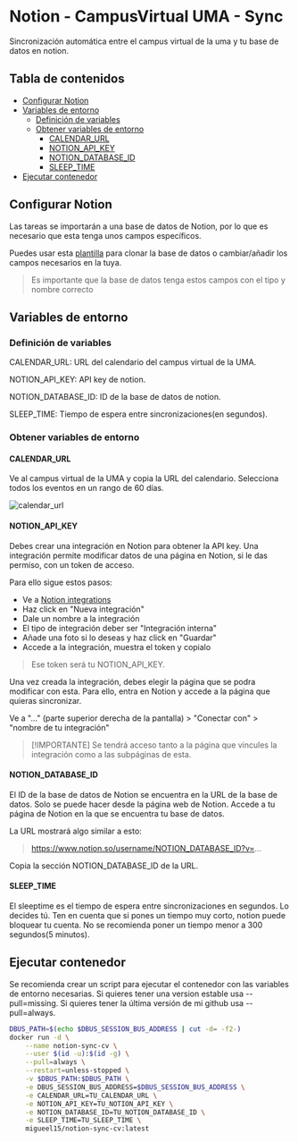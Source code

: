# Notion - CampusVirtual UMA - Sync

Sincronización automática entre el campus virtual de la uma y tu base de datos en notion.

## Tabla de contenidos

- [Configurar Notion](#configurar-notion)
- [Variables de entorno](#variables-de-entorno)
  - [Definición de variables](#definición-de-variables)
  - [Obtener variables de entorno](#obtener-variables-de-entorno)
    - [CALENDAR_URL](#calendar_url)
    - [NOTION_API_KEY](#notion_api_key)
    - [NOTION_DATABASE_ID](#notion_database_id)
    - [SLEEP_TIME](#sleep_time)
- [Ejecutar contenedor](#ejecutar-contenedor)

## Configurar Notion

Las tareas se importarán a una base de datos de Notion, por lo que es necesario que esta tenga unos campos específicos.

Puedes usar esta [plantilla](https://miguedm.notion.site/a935199cb79341c29c043fa14716d61f?v=478c66d1354a47a28180f45ce807ab64) para clonar la base de datos o cambiar/añadir los campos necesarios en la tuya.

> Es importante que la base de datos tenga estos campos con el tipo y nombre correcto

## Variables de entorno

### Definición de variables

CALENDAR_URL: URL del calendario del campus virtual de la UMA.

NOTION_API_KEY: API key de notion.

NOTION_DATABASE_ID: ID de la base de datos de notion.

SLEEP_TIME: Tiempo de espera entre sincronizaciones(en segundos).

### Obtener variables de entorno

#### CALENDAR_URL

Ve al campus virtual de la UMA y copia la URL del calendario. Selecciona todos los eventos en un rango de 60 días.

![calendar_url](./docs/assets/url_campus.gif)

#### NOTION_API_KEY

Debes crear una integración en Notion para obtener la API key.
Una integración permite modificar datos de una página en Notion, si le das permiso, con un token de acceso.

Para ello sigue estos pasos:

- Ve a [Notion integrations](https://www.notion.so/my-integrations)
- Haz click en "Nueva integración"
- Dale un nombre a la integración
- El tipo de integración deber ser "Integración interna"
- Añade una foto si lo deseas y haz click en "Guardar"
- Accede a la integración, muestra el token y copialo

> Ese token será tu NOTION_API_KEY.

Una vez creada la integración, debes elegir la página que se podra modificar con esta.
Para ello, entra en Notion y accede a la página que quieras sincronizar.

Ve a "..." (parte superior derecha de la pantalla) > "Conectar con" > "nombre de tu integración"

> [!IMPORTANTE]
> Se tendrá acceso tanto a la página que vincules la integración como a las subpáginas de esta.

#### NOTION_DATABASE_ID

El ID de la base de datos de Notion se encuentra en la URL de la base de datos.
Solo se puede hacer desde la página web de Notion.
Accede a tu página de Notion en la que se encuentra tu base de datos.

La URL mostrará algo similar a esto:

> https://www.notion.so/username/NOTION_DATABASE_ID?v=...

Copia la sección NOTION_DATABASE_ID de la URL.

#### SLEEP_TIME

El sleeptime es el tiempo de espera entre sincronizaciones en segundos. Lo decides tú. Ten en cuenta que si pones un tiempo muy corto, notion puede bloquear tu cuenta.
No se recomienda poner un tiempo menor a 300 segundos(5 minutos).

## Ejecutar contenedor

Se recomienda crear un script para ejecutar el contenedor con las variables de entorno necesarias.
Si quieres tener una version estable usa --pull=missing. Si quieres tener la última versión de mi github usa --pull=always.

```bash
DBUS_PATH=$(echo $DBUS_SESSION_BUS_ADDRESS | cut -d= -f2-)
docker run -d \
	--name notion-sync-cv \
	--user $(id -u):$(id -g) \
    --pull=always \
	--restart=unless-stopped \
	-v $DBUS_PATH:$DBUS_PATH \
	-e DBUS_SESSION_BUS_ADDRESS=$DBUS_SESSION_BUS_ADDRESS \
	-e CALENDAR_URL=TU_CALENDAR_URL \
	-e NOTION_API_KEY=TU_NOTION_API_KEY \
	-e NOTION_DATABASE_ID=TU_NOTION_DATABASE_ID \
	-e SLEEP_TIME=TU_SLEEP_TIME \
	migueel15/notion-sync-cv:latest
```
